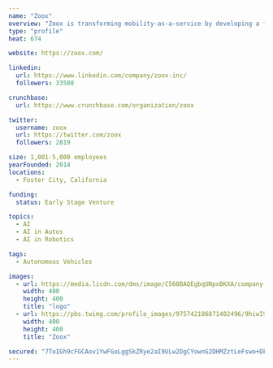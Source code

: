 ```yaml
---
name: "Zoox"
overview: "Zoox is transforming mobility-as-a-service by developing a fully autonomous, purpose-built fleet designed for AI to drive and humans to enjoy."
type: "profile"
heat: 674

website: https://zoox.com/

linkedin:
  url: https://www.linkedin.com/company/zoox-inc/
  followers: 33588

crunchbase:
  url: https://www.crunchbase.com/organization/zoox

twitter:
  username: zoox
  url: https://twitter.com/zoox
  followers: 2819

size: 1,001-5,000 employees
yearFounded: 2014
locations:
  - Foster City, California

funding:
  status: Early Stage Venture

topics:
  - AI
  - AI in Autos
  - AI in Robotics

tags:
  - Autonomous Vehicles

images:
  - url: https://media.licdn.com/dms/image/C560BAQEgbqUNpxBKXA/company-logo_400_400/0?e=1582156800&v=beta&t=gZHZEB9aS4Bdi_Y4kFidhAQVQRUfPD-8pm4nywxQ0PU
    width: 400
    height: 400
    title: "logo"
  - url: https://pbs.twimg.com/profile_images/975742186871402496/9hiwI9SS_400x400.jpg
    width: 400
    height: 400
    title: "Zoox"

secured: "7ToIGh9cFGCAov1YwFGoLggSkZRye2aI9ULw2DgCYownG2DHMZztLeFswo+DkG5J+Tcrvq1lXjrBoug5l4Ftuv/NhGWf7fn0q/Vg9w+G+hrvb1HYhGK/UaE9u8GCRmLSHTEaItWMlmQ1UU8NTic6ZPbH3Z8xJ9t9kUewZCxo7rGgNubub76Z7dCRXx4Cwi0I6zqEutIDQXeK/OA2nf8jSTmJs8L5FLS3ZpsA/2SXFpi884yE6LeFFCSKH1VH0leLSofuuMWl19V2j1eOXVWw1SPe0KjOzcCUp0FLqVYCU0Slo7tOgz+OU0G0dskwiPOK;8Bl6QXaSNunjKRkOel/lOA=="
---
```



